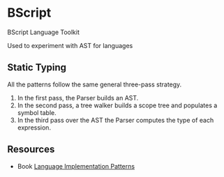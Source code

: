 # BScript

BScript Language Toolkit

Used to experiment with AST for languages

## Static Typing

All the patterns follow the same general three-pass strategy. 

1. In the first pass, the Parser builds an AST.
2. In the second pass, a tree walker builds a scope tree and populates a symbol table.
3. In the third pass over the AST the Parser computes the type of each expression.

## Resources

- Book [Language Implementation Patterns](https://pragprog.com/titles/tpdsl/language-implementation-patterns/)
